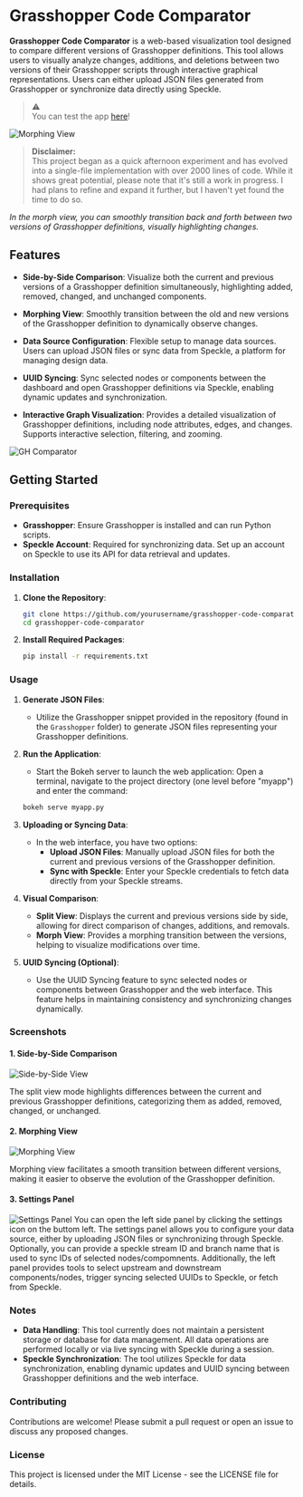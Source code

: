 
# Grasshopper Code Comparator


**Grasshopper Code Comparator** is a web-based visualization tool designed to compare different versions of Grasshopper definitions. This tool allows users to visually analyze changes, additions, and deletions between two versions of their Grasshopper scripts through interactive graphical representations. Users can either upload JSON files generated from Grasshopper or synchronize data directly using Speckle.
> ⚠️  
> You can test the app [here](https://grasshoppercomparator.onrender.com/myapp)!

![Morphing View](myapp/docs/morpher.gif)

> **Disclaimer:**  
> This project began as a quick afternoon experiment and has evolved into a single-file implementation with over 2000 lines of code. While it shows great potential, please note that it's still a work in progress. I had plans to refine and expand it further, but I haven't yet found the time to do so.


*In the morph view, you can smoothly transition back and forth between two versions of Grasshopper definitions, visually highlighting changes.*

## Features

- **Side-by-Side Comparison**: Visualize both the current and previous versions of a Grasshopper definition simultaneously, highlighting added, removed, changed, and unchanged components.

- **Morphing View**: Smoothly transition between the old and new versions of the Grasshopper definition to dynamically observe changes.

- **Data Source Configuration**: Flexible setup to manage data sources. Users can upload JSON files or sync data from Speckle, a platform for managing design data.

- **UUID Syncing**: Sync selected nodes or components between the dashboard and open Grasshopper definitions via Speckle, enabling dynamic updates and synchronization.

- **Interactive Graph Visualization**: Provides a detailed visualization of Grasshopper definitions, including node attributes, edges, and changes. Supports interactive selection, filtering, and zooming.

![GH Comparator](myapp/docs/gh_coperator.gif)

## Getting Started

### Prerequisites

- **Grasshopper**: Ensure Grasshopper is installed and can run Python scripts.
- **Speckle Account**: Required for synchronizing data. Set up an account on Speckle to use its API for data retrieval and updates.

### Installation

1. **Clone the Repository**:

   ```bash
   git clone https://github.com/yourusername/grasshopper-code-comparator.git
   cd grasshopper-code-comparator
   ```

2. **Install Required Packages**:

   ```bash
   pip install -r requirements.txt
   ```

### Usage

1. **Generate JSON Files**:
   - Utilize the Grasshopper snippet provided in the repository (found in the `Grasshopper` folder) to generate JSON files representing your Grasshopper definitions.

2. **Run the Application**:
   - Start the Bokeh server to launch the web application:
   Open a terminal, navigate to the project directory (one level before "myapp") and enter the command:

   ```bash
   bokeh serve myapp.py
   ```

3. **Uploading or Syncing Data**:
   - In the web interface, you have two options:
     - **Upload JSON Files**: Manually upload JSON files for both the current and previous versions of the Grasshopper definition.
     - **Sync with Speckle**: Enter your Speckle credentials to fetch data directly from your Speckle streams.

4. **Visual Comparison**:
   - **Split View**: Displays the current and previous versions side by side, allowing for direct comparison of changes, additions, and removals.
   - **Morph View**: Provides a morphing transition between the versions, helping to visualize modifications over time.

5. **UUID Syncing (Optional)**:
   - Use the UUID Syncing feature to sync selected nodes or components between Grasshopper and the web interface. This feature helps in maintaining consistency and synchronizing changes dynamically.

### Screenshots

#### 1. Side-by-Side Comparison

![Side-by-Side View](myapp/docs/SplitView.jpg)

The split view mode highlights differences between the current and previous Grasshopper definitions, categorizing them as added, removed, changed, or unchanged.

#### 2. Morphing View

![Morphing View](myapp/docs/morpher.gif)

Morphing view facilitates a smooth transition between different versions, making it easier to observe the evolution of the Grasshopper definition.

#### 3. Settings Panel

![Settings Panel](myapp/docs/Tools.jpg)
You can open the left side panel by clicking the settings icon on the buttom left.
The settings panel allows you to configure your data source, either by uploading JSON files or synchronizing through Speckle. Optionally, you can provide a speckle stream ID and branch name that is used to sync IDs of selected nodes/compomnents. Additionally, the left panel provides tools to select upstream and downstream components/nodes, trigger syncing selected UUIDs to Speckle, or fetch from Speckle.

### Notes

- **Data Handling**: This tool currently does not maintain a persistent storage or database for data management. All data operations are performed locally or via live syncing with Speckle during a session.
- **Speckle Synchronization**: The tool utilizes Speckle for data synchronization, enabling dynamic updates and UUID syncing between Grasshopper definitions and the web interface.

### Contributing

Contributions are welcome! Please submit a pull request or open an issue to discuss any proposed changes.

### License

This project is licensed under the MIT License - see the LICENSE file for details.
